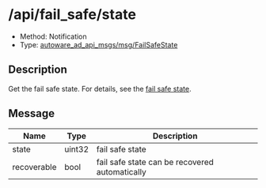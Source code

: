 # /api/fail_safe/state

- Method: Notification
- Type: [autoware_ad_api_msgs/msg/FailSafeState](../types/autoware_ad_api_msgs/msg/fail_safe_state.md)

## Description

Get the fail safe state. For details, see the [fail safe state](../features/fail-safe-state.md).

## Message

| Name        | Type   | Description                                    |
| ----------- | ------ | ---------------------------------------------- |
| state       | uint32 | fail safe state                                |
| recoverable | bool   | fail safe state can be recovered automatically |
